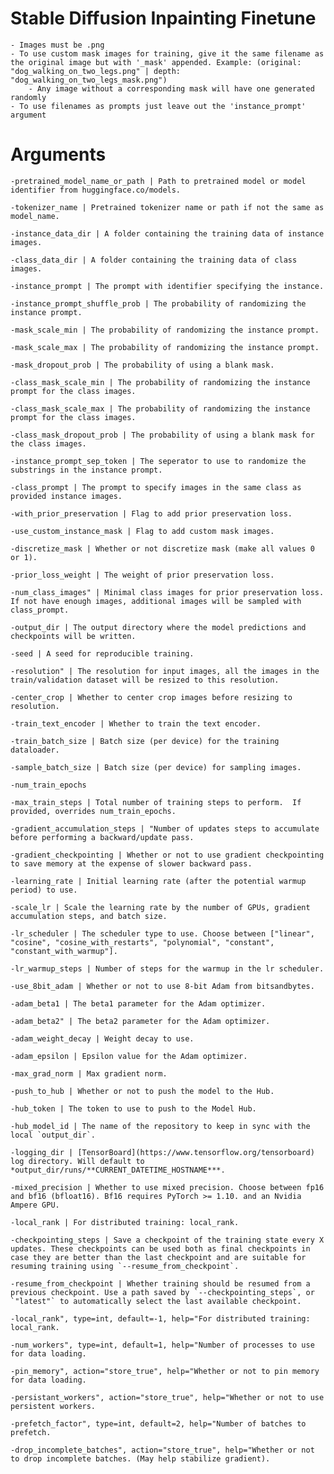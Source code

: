 # Stable Diffusion Inpainting Finetune
    - Images must be .png
    - To use custom mask images for training, give it the same filename as the original image but with '_mask' appended. Example: (original: "dog_walking_on_two_legs.png" | depth: "dog_walking_on_two_legs_mask.png")
        - Any image without a corresponding mask will have one generated randomly
    - To use filenames as prompts just leave out the 'instance_prompt' argument

# Arguments
    -pretrained_model_name_or_path | Path to pretrained model or model identifier from huggingface.co/models.

    -tokenizer_name | Pretrained tokenizer name or path if not the same as model_name.

    -instance_data_dir | A folder containing the training data of instance images.

    -class_data_dir | A folder containing the training data of class images.

    -instance_prompt | The prompt with identifier specifying the instance.

    -instance_prompt_shuffle_prob | The probability of randomizing the instance prompt.

    -mask_scale_min | The probability of randomizing the instance prompt.

    -mask_scale_max | The probability of randomizing the instance prompt.

    -mask_dropout_prob | The probability of using a blank mask.

    -class_mask_scale_min | The probability of randomizing the instance prompt for the class images.

    -class_mask_scale_max | The probability of randomizing the instance prompt for the class images.

    -class_mask_dropout_prob | The probability of using a blank mask for the class images.

    -instance_prompt_sep_token | The seperator to use to randomize the substrings in the instance prompt.

    -class_prompt | The prompt to specify images in the same class as provided instance images.

    -with_prior_preservation | Flag to add prior preservation loss.

    -use_custom_instance_mask | Flag to add custom mask images.

    -discretize_mask | Whether or not discretize mask (make all values 0 or 1).

    -prior_loss_weight | The weight of prior preservation loss.

    -num_class_images" | Minimal class images for prior preservation loss. If not have enough images, additional images will be sampled with class_prompt.

    -output_dir | The output directory where the model predictions and checkpoints will be written.

    -seed | A seed for reproducible training.

    -resolution" | The resolution for input images, all the images in the train/validation dataset will be resized to this resolution.

    -center_crop | Whether to center crop images before resizing to resolution.

    -train_text_encoder | Whether to train the text encoder.

    -train_batch_size | Batch size (per device) for the training dataloader.

    -sample_batch_size | Batch size (per device) for sampling images.

    -num_train_epochs

    -max_train_steps | Total number of training steps to perform.  If provided, overrides num_train_epochs.

    -gradient_accumulation_steps | "Number of updates steps to accumulate before performing a backward/update pass.

    -gradient_checkpointing | Whether or not to use gradient checkpointing to save memory at the expense of slower backward pass.

    -learning_rate | Initial learning rate (after the potential warmup period) to use.

    -scale_lr | Scale the learning rate by the number of GPUs, gradient accumulation steps, and batch size.

    -lr_scheduler | The scheduler type to use. Choose between ["linear", "cosine", "cosine_with_restarts", "polynomial", "constant", "constant_with_warmup"].

    -lr_warmup_steps | Number of steps for the warmup in the lr scheduler.

    -use_8bit_adam | Whether or not to use 8-bit Adam from bitsandbytes.

    -adam_beta1 | The beta1 parameter for the Adam optimizer.

    -adam_beta2" | The beta2 parameter for the Adam optimizer.

    -adam_weight_decay | Weight decay to use.

    -adam_epsilon | Epsilon value for the Adam optimizer.

    -max_grad_norm | Max gradient norm.

    -push_to_hub | Whether or not to push the model to the Hub.

    -hub_token | The token to use to push to the Model Hub.

    -hub_model_id | The name of the repository to keep in sync with the local `output_dir`.

    -logging_dir | [TensorBoard](https://www.tensorflow.org/tensorboard) log directory. Will default to *output_dir/runs/**CURRENT_DATETIME_HOSTNAME***.

    -mixed_precision | Whether to use mixed precision. Choose between fp16 and bf16 (bfloat16). Bf16 requires PyTorch >= 1.10. and an Nvidia Ampere GPU.

    -local_rank | For distributed training: local_rank.

    -checkpointing_steps | Save a checkpoint of the training state every X updates. These checkpoints can be used both as final checkpoints in case they are better than the last checkpoint and are suitable for resuming training using `--resume_from_checkpoint`.

    -resume_from_checkpoint | Whether training should be resumed from a previous checkpoint. Use a path saved by `--checkpointing_steps`, or `"latest"` to automatically select the last available checkpoint.

    -local_rank", type=int, default=-1, help="For distributed training: local_rank.

    -num_workers", type=int, default=1, help="Number of processes to use for data loading.

    -pin_memory", action="store_true", help="Whether or not to pin memory for data loading.

    -persistant_workers", action="store_true", help="Whether or not to use persistent workers.

    -prefetch_factor", type=int, default=2, help="Number of batches to prefetch.

    -drop_incomplete_batches", action="store_true", help="Whether or not to drop incomplete batches. (May help stabilize gradient).